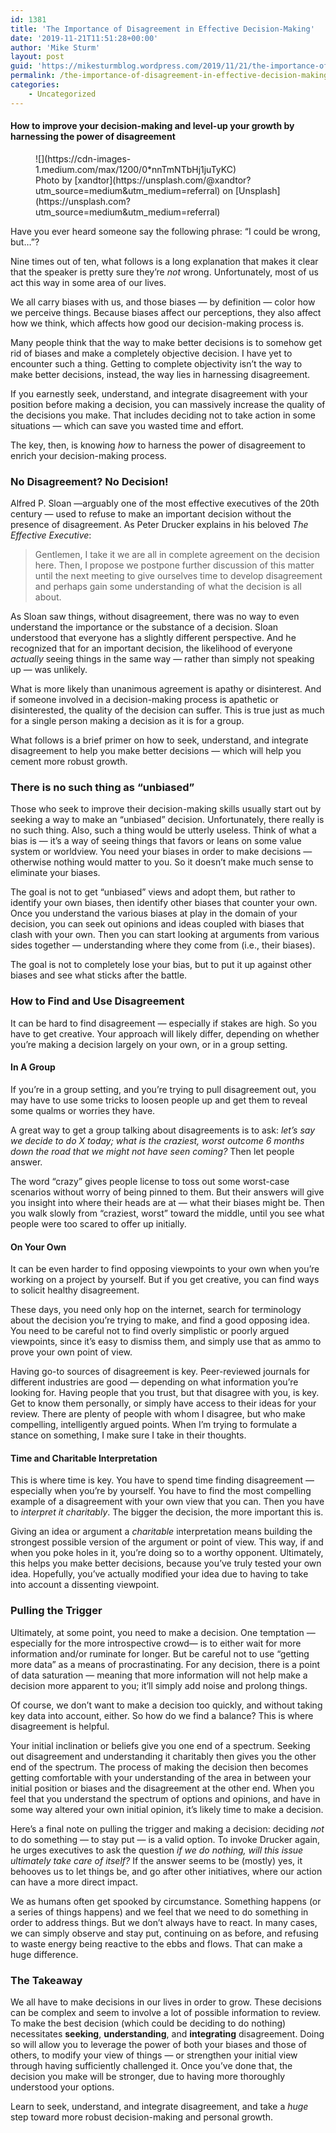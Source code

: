 ```yaml
---
id: 1381
title: 'The Importance of Disagreement in Effective Decision-Making'
date: '2019-11-21T11:51:28+00:00'
author: 'Mike Sturm'
layout: post
guid: 'https://mikesturmblog.wordpress.com/2019/11/21/the-importance-of-disagreement-in-effective-decision-making/'
permalink: /the-importance-of-disagreement-in-effective-decision-making/
categories:
    - Uncategorized
---
```


#### How to improve your decision-making and level-up your growth by harnessing the power of disagreement

<figure class="wp-caption">![](https://cdn-images-1.medium.com/max/1200/0*nnTmNTbHj1juTyKC)<figcaption class="wp-caption-text">Photo by [xandtor](https://unsplash.com/@xandtor?utm_source=medium&utm_medium=referral) on [Unsplash](https://unsplash.com?utm_source=medium&utm_medium=referral)</figcaption></figure>Have you ever heard someone say the following phrase: “I could be wrong, but…”?

Nine times out of ten, what follows is a long explanation that makes it clear that the speaker is pretty sure they’re *not* wrong. Unfortunately, most of us act this way in some area of our lives.

We all carry biases with us, and those biases — by definition — color how we perceive things. Because biases affect our perceptions, they also affect how we think, which affects how good our decision-making process is.

Many people think that the way to make better decisions is to somehow get rid of biases and make a completely objective decision. I have yet to encounter such a thing. Getting to complete objectivity isn’t the way to make better decisions, instead, the way lies in harnessing disagreement.

If you earnestly seek, understand, and integrate disagreement with your position before making a decision, you can massively increase the quality of the decisions you make. That includes deciding not to take action in some situations — which can save you wasted time and effort.

The key, then, is knowing *how* to harness the power of disagreement to enrich your decision-making process.

### No Disagreement? No Decision!

Alfred P. Sloan —arguably one of the most effective executives of the 20th century — used to refuse to make an important decision without the presence of disagreement. As Peter Drucker explains in his beloved *The Effective Executive*:

> Gentlemen, I take it we are all in complete agreement on the decision here. Then, I propose we postpone further discussion of this matter until the next meeting to give ourselves time to develop disagreement and perhaps gain some understanding of what the decision is all about.

As Sloan saw things, without disagreement, there was no way to even understand the importance or the substance of a decision. Sloan understood that everyone has a slightly different perspective. And he recognized that for an important decision, the likelihood of everyone *actually* seeing things in the same way — rather than simply not speaking up — was unlikely.

What is more likely than unanimous agreement is apathy or disinterest. And if someone involved in a decision-making process is apathetic or disinterested, the quality of the decision can suffer. This is true just as much for a single person making a decision as it is for a group.

What follows is a brief primer on how to seek, understand, and integrate disagreement to help you make better decisions — which will help you cement more robust growth.

### There is no such thing as “unbiased”

Those who seek to improve their decision-making skills usually start out by seeking a way to make an “unbiased” decision. Unfortunately, there really is no such thing. Also, such a thing would be utterly useless. Think of what a bias is — it’s a way of seeing things that favors or leans on some value system or worldview. You need your biases in order to make decisions — otherwise nothing would matter to you. So it doesn’t make much sense to eliminate your biases.

The goal is not to get “unbiased” views and adopt them, but rather to identify your own biases, then identify other biases that counter your own. Once you understand the various biases at play in the domain of your decision, you can seek out opinions and ideas coupled with biases that clash with your own. Then you can start looking at arguments from various sides together — understanding where they come from (i.e., their biases).

The goal is not to completely lose your bias, but to put it up against other biases and see what sticks after the battle.

### How to Find and Use Disagreement

It can be hard to find disagreement — especially if stakes are high. So you have to get creative. Your approach will likely differ, depending on whether you’re making a decision largely on your own, or in a group setting.

#### In A Group

If you’re in a group setting, and you’re trying to pull disagreement out, you may have to use some tricks to loosen people up and get them to reveal some qualms or worries they have.

A great way to get a group talking about disagreements is to ask: *let’s say we decide to do X today; what is the craziest, worst outcome 6 months down the road that we might not have seen coming?* Then let people answer.

The word “crazy” gives people license to toss out some worst-case scenarios without worry of being pinned to them. But their answers will give you insight into where their heads are at — what their biases might be. Then you walk slowly from “craziest, worst” toward the middle, until you see what people were too scared to offer up initially.

#### On Your Own

It can be even harder to find opposing viewpoints to your own when you’re working on a project by yourself. But if you get creative, you can find ways to solicit healthy disagreement.

These days, you need only hop on the internet, search for terminology about the decision you’re trying to make, and find a good opposing idea. You need to be careful not to find overly simplistic or poorly argued viewpoints, since it’s easy to dismiss them, and simply use that as ammo to prove your own point of view.

Having go-to sources of disagreement is key. Peer-reviewed journals for different industries are good — depending on what information you’re looking for. Having people that you trust, but that disagree with you, is key. Get to know them personally, or simply have access to their ideas for your review. There are plenty of people with whom I disagree, but who make compelling, intelligently argued points. When I’m trying to formulate a stance on something, I make sure I take in their thoughts.

#### Time and Charitable Interpretation

This is where time is key. You have to spend time finding disagreement — especially when you’re by yourself. You have to find the most compelling example of a disagreement with your own view that you can. Then you have to *interpret it charitably*. The bigger the decision, the more important this is.

Giving an idea or argument a *charitable* interpretation means building the strongest possible version of the argument or point of view. This way, if and when you poke holes in it, you’re doing so to a worthy opponent. Ultimately, this helps you make better decisions, because you’ve truly tested your own idea. Hopefully, you’ve actually modified your idea due to having to take into account a dissenting viewpoint.

### Pulling the Trigger

Ultimately, at some point, you need to make a decision. One temptation — especially for the more introspective crowd— is to either wait for more information and/or ruminate for longer. But be careful not to use “getting more data” as a means of procrastinating. For any decision, there is a point of data saturation — meaning that more information will not help make a decision more apparent to you; it’ll simply add noise and prolong things.

Of course, we don’t want to make a decision too quickly, and without taking key data into account, either. So how do we find a balance? This is where disagreement is helpful.

Your initial inclination or beliefs give you one end of a spectrum. Seeking out disagreement and understanding it charitably then gives you the other end of the spectrum. The process of making the decision then becomes getting comfortable with your understanding of the area in between your initial position or biases and the disagreement at the other end. When you feel that you understand the spectrum of options and opinions, and have in some way altered your own initial opinion, it’s likely time to make a decision.

Here’s a final note on pulling the trigger and making a decision: deciding *not* to do something — to stay put — is a valid option. To invoke Drucker again, he urges executives to ask the question *if we do nothing, will this issue ultimately take care of itself?* If the answer seems to be (mostly) yes, it behooves us to let things be, and go after other initiatives, where our action can have a more direct impact.

We as humans often get spooked by circumstance. Something happens (or a series of things happens) and we feel that we need to do something in order to address things. But we don’t always have to react. In many cases, we can simply observe and stay put, continuing on as before, and refusing to waste energy being reactive to the ebbs and flows. That can make a huge difference.

### The Takeaway

We all have to make decisions in our lives in order to grow. These decisions can be complex and seem to involve a lot of possible information to review. To make the best decision (which could be deciding to do nothing) necessitates **seeking**, **understanding**, and **integrating** disagreement. Doing so will allow you to leverage the power of both your biases and those of others, to modify your view of things — or strengthen your initial view through having sufficiently challenged it. Once you’ve done that, the decision you make will be stronger, due to having more thoroughly understood your options.

Learn to seek, understand, and integrate disagreement, and take a *huge* step toward more robust decision-making and personal growth.